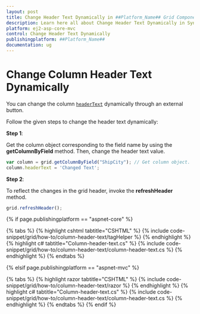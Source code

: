 ```yaml
---
layout: post
title: Change Header Text Dynamically in ##Platform_Name## Grid Component
description: Learn here all about Change Header Text Dynamically in Syncfusion ##Platform_Name## Grid component of Syncfusion Essential JS 2 and more.
platform: ej2-asp-core-mvc
control: Change Header Text Dynamically
publishingplatform: ##Platform_Name##
documentation: ug
---
```



# Change Column Header Text Dynamically

You can change the column [`headerText`](https://help.syncfusion.com/cr/aspnetcore-js2/Syncfusion.EJ2.Grids.GridColumn.html#Syncfusion_EJ2_Grids_GridColumn_HeaderText) dynamically through an external button.

Follow the given steps to change the header text dynamically:

**Step 1**:

Get the column object corresponding to the field name by using the **getColumnByField** method.
Then, change the header text value.

```typescript
var column = grid.getColumnByField("ShipCity"); // Get column object.
column.headerText = 'Changed Text';

```

**Step 2**:

To reflect the changes in the grid header, invoke the **refreshHeader** method.

```typescript
grid.refreshHeader();

```

{% if page.publishingplatform == "aspnet-core" %}

{% tabs %}
{% highlight cshtml tabtitle="CSHTML" %}
{% include code-snippet/grid/how-to/column-header-text/tagHelper %}
{% endhighlight %}
{% highlight c# tabtitle="Column-header-text.cs" %}
{% include code-snippet/grid/how-to/column-header-text/column-header-text.cs %}
{% endhighlight %}
{% endtabs %}

{% elsif page.publishingplatform == "aspnet-mvc" %}

{% tabs %}
{% highlight razor tabtitle="CSHTML" %}
{% include code-snippet/grid/how-to/column-header-text/razor %}
{% endhighlight %}
{% highlight c# tabtitle="Column-header-text.cs" %}
{% include code-snippet/grid/how-to/column-header-text/column-header-text.cs %}
{% endhighlight %}
{% endtabs %}
{% endif %}



